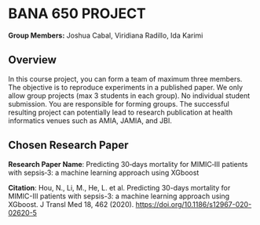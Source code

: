 # BANA 650 PROJECT

**Group Members:** Joshua Cabal, Viridiana Radillo, Ida Karimi

## Overview
In this course project, you can form a team of maximum three members. The objective is to reproduce experiments in a published paper. We only allow group projects (max 3 students in each group). No individual student submission. You are responsible for forming groups. The successful resulting project can potentially lead to research publication at health informatics venues such as AMIA, JAMIA, and JBI.

## Chosen Research Paper
**Research Paper Name**: Predicting 30‑days mortality for MIMIC‑III patients with sepsis‑3: a machine learning
approach using XGboost


**Citation**: Hou, N., Li, M., He, L. et al. Predicting 30-days mortality for MIMIC-III patients with sepsis-3: a machine learning approach using XGboost. J Transl Med 18, 462 (2020). https://doi.org/10.1186/s12967-020-02620-5
